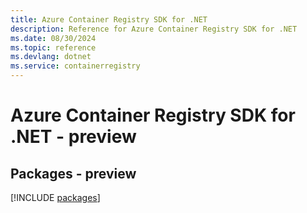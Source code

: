 ```yaml
---
title: Azure Container Registry SDK for .NET
description: Reference for Azure Container Registry SDK for .NET
ms.date: 08/30/2024
ms.topic: reference
ms.devlang: dotnet
ms.service: containerregistry
---
```

# Azure Container Registry SDK for .NET - preview
## Packages - preview
[!INCLUDE [packages](container-registry-index.md)]